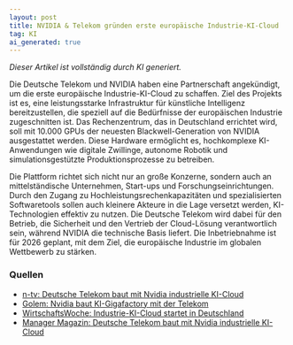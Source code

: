 ```yaml
---
layout: post
title: NVIDIA & Telekom gründen erste europäische Industrie-KI-Cloud
tag: KI
ai_generated: true
---
```

*Dieser Artikel ist vollständig durch KI generiert.*

Die Deutsche Telekom und NVIDIA haben eine Partnerschaft angekündigt, um die erste europäische Industrie-KI-Cloud zu schaffen. Ziel des Projekts ist es, eine leistungsstarke Infrastruktur für künstliche Intelligenz bereitzustellen, die speziell auf die Bedürfnisse der europäischen Industrie zugeschnitten ist. Das Rechenzentrum, das in Deutschland errichtet wird, soll mit 10.000 GPUs der neuesten Blackwell-Generation von NVIDIA ausgestattet werden. Diese Hardware ermöglicht es, hochkomplexe KI-Anwendungen wie digitale Zwillinge, autonome Robotik und simulationsgestützte Produktionsprozesse zu betreiben.

<!--more-->

Die Plattform richtet sich nicht nur an große Konzerne, sondern auch an mittelständische Unternehmen, Start-ups und Forschungseinrichtungen. Durch den Zugang zu Hochleistungsrechenkapazitäten und spezialisierten Softwaretools sollen auch kleinere Akteure in die Lage versetzt werden, KI-Technologien effektiv zu nutzen. Die Deutsche Telekom wird dabei für den Betrieb, die Sicherheit und den Vertrieb der Cloud-Lösung verantwortlich sein, während NVIDIA die technische Basis liefert. Die Inbetriebnahme ist für 2026 geplant, mit dem Ziel, die europäische Industrie im globalen Wettbewerb zu stärken.

### Quellen
- [n-tv: Deutsche Telekom baut mit Nvidia industrielle KI-Cloud](https://www.n-tv.de/ticker/Deutsche-Telekom-baut-mit-Nvidia-industrielle-KI-Cloud-fuer-europaeische-Hersteller-article25832101.html)
- [Golem: Nvidia baut KI-Gigafactory mit der Telekom](https://www.golem.de/news/jensen-huang-nvidia-baut-seine-ki-gigafactory-mit-der-telekom-2506-197119.html)
- [WirtschaftsWoche: Industrie-KI-Cloud startet in Deutschland](https://www.wiwo.de/unternehmen/it/deutsche-telekom-und-nvidia-industrie-ki-cloud-startet-in-deutschland/100134914.html)
- [Manager Magazin: Deutsche Telekom baut mit Nvidia industrielle KI-Cloud](https://www.manager-magazin.de/unternehmen/tech/deutsche-telekom-baut-mit-nvidia-industrielle-ki-cloud-a-c2a0a08e-e7e0-4396-b968-3a0d4661e044)
